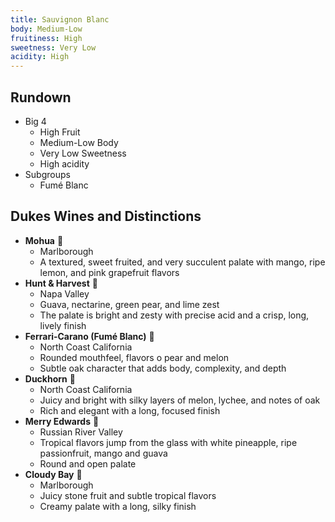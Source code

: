 ```yaml
---
title: Sauvignon Blanc
body: Medium-Low
fruitiness: High
sweetness: Very Low
acidity: High
---
```


## Rundown
- Big 4
    - High Fruit
    - Medium-Low Body
    - Very Low Sweetness
    - High acidity
- Subgroups
    - Fumé Blanc

## Dukes Wines and Distinctions
  - **Mohua** 🍷
      - Marlborough
      - A textured, sweet fruited, and very succulent palate with mango, ripe lemon, and pink grapefruit flavors
  - **Hunt & Harvest** 🍷
      - Napa Valley
      -  Guava, nectarine, green pear, and lime zest
      - The palate is bright and zesty with precise acid and a crisp, long, lively finish
  - **Ferrari-Carano (Fumé Blanc)** 🍾
      - North Coast California
      - Rounded mouthfeel, flavors o pear and melon
      - Subtle oak character that adds body, complexity, and depth
  - **Duckhorn** 🍾
      - North Coast California
      - Juicy and bright with silky layers of melon, lychee, and notes of oak
      - Rich and elegant with a long, focused finish
  - **Merry Edwards** 🍾
      - Russian River Valley
      - Tropical flavors jump from the glass with white pineapple, ripe passionfruit, mango and guava
      - Round and open palate
  - **Cloudy Bay** 🍾
      - Marlborough
      - Juicy stone fruit and subtle tropical flavors
      - Creamy palate with a long, silky finish